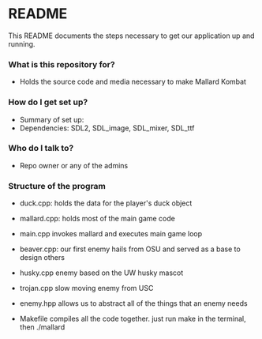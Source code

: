 # README #

This README documents the steps necessary to get our application up and running.

### What is this repository for? ###

* Holds the source code and media necessary to make Mallard Kombat

### How do I get set up? ###

* Summary of set up: 
* Dependencies: SDL2, SDL_image, SDL_mixer, SDL_ttf

### Who do I talk to? ###

* Repo owner or any of the admins

### Structure of the program ###

* duck.cpp:
holds the data for the player's duck object

* mallard.cpp:
holds most of the main game code

* main.cpp
invokes mallard and executes main game loop 

* beaver.cpp:
our first enemy hails from OSU and served as a base to design others

* husky.cpp
enemy based on the UW husky mascot

* trojan.cpp
slow moving enemy from USC

* enemy.hpp
allows us to abstract all of the things that an enemy needs

* Makefile
compiles all the code together. just run make in the terminal, then ./mallard
